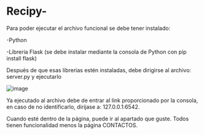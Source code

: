 # Recipy-
Para poder ejecutar el archivo funcional se debe tener instalado:

-Python

-Libreria Flask (se debe instalar mediante la consola de Python con pip install flask)

Después de que esas librerias estén instaladas, debe dirigirse al archivo: server.py y ejecutarlo

![image](https://user-images.githubusercontent.com/107286057/229257187-013c0b1e-632a-4891-a6ed-21d5840a8b3f.png)

Ya ejecutado al archivo debe de entrar al link proporcionado por la consola, en caso de no identificarlo, dirijase a: 127.0.0.1:6542.

Cuando esté dentro de la página, puede ir al apartado que guste. Todos tienen funcionalidad menos la página CONTACTOS.

